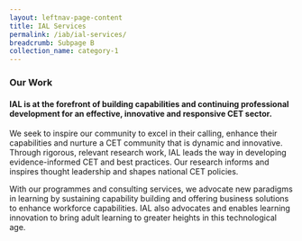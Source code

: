 ```yaml
---
layout: leftnav-page-content
title: IAL Services
permalink: /iab/ial-services/
breadcrumb: Subpage B
collection_name: category-1
---
```

### **Our Work**
 
#### IAL is at the forefront of building capabilities and continuing professional development for an effective, innovative and responsive CET sector.

We seek to inspire our community to excel in their calling, enhance their capabilities and nurture a CET community that is dynamic and innovative. Through rigorous, relevant research work,  IAL leads the way in developing evidence-informed CET and best practices. Our research informs and inspires thought leadership and shapes national CET policies.

With our programmes and consulting services, we advocate new paradigms in learning by sustaining capability building and offering business solutions to enhance workforce capabilities. IAL also advocates and enables learning innovation to bring adult learning to greater heights in this technological age. 
